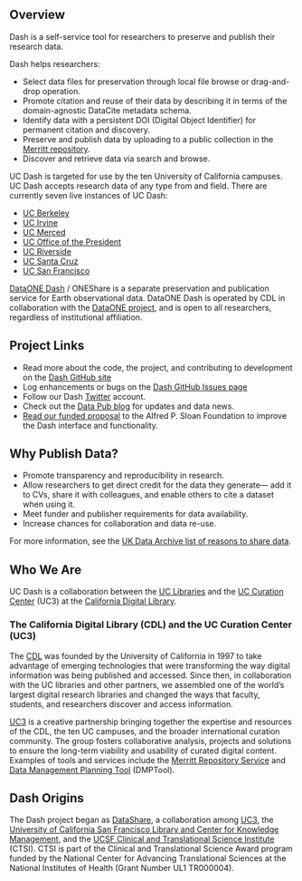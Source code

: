 ## Overview

Dash is a self-service tool for researchers to preserve and publish their
research data.

Dash helps researchers:

- Select data files for preservation through local file browse or
  drag-and-drop operation.
- Promote citation and reuse of their data by describing it in terms of the
  domain-agnostic DataCite metadata schema.
- Identify data with a persistent DOI (Digital Object Identifier) for
  permanent citation and discovery.
- Preserve and publish data by uploading to a public collection in the
  [Merritt repository](https://merritt.cdlib.org/).
- Discover and retrieve data via search and browse.

UC Dash is targeted for use by the ten University of California campuses.
UC Dash accepts research data of any type from and field. There are
currently seven live instances of UC Dash:

- [UC Berkeley](https://dash.berkeley.edu/)
- [UC Irvine](https://dash.lib.uci.edu/)
- [UC Merced](https://dash.ucmerced.edu/)
- [UC Office of the President](https://dash.ucop.edu/)
- [UC Riverside](https://dash.ucr.edu/)
- [UC Santa Cruz](https://dash.ucsc.edu/)[](https://dash.ucsc.edu/)
- [UC San Francisco](https://datashare.ucsf.edu/)

[DataONE Dash](https://oneshare.cdlib.org/) / ONEShare is a separate
preservation and publication service for Earth observational data. DataONE
Dash is operated by CDL in collaboration with the
[DataONE project](http://dataone.org/), and is open to all researchers,
regardless of institutional affiliation.

## Project Links

- Read more about the code, the project, and contributing to development on
  the [Dash GitHub site](http://cdluc3.github.io/dash)
- Log enhancements or bugs on the
  [Dash GitHub Issues page](http://github.com/cdluc3/dash/issues)[](http://github.com/cdluc3/dash/issues)
- Follow our Dash [Twitter](http://twitter.com/UC3Dash) account.
- Check out the [Data Pub blog](http://datapub.cdlib.org/) for updates and
  data news.
- [Read our funded proposal](http://escholarship.org/uc/item/2mw6v93b) to
  the Alfred P. Sloan Foundation to improve the Dash interface and
  functionality.

## Why Publish Data?

- Promote transparency and reproducibility in research.
- Allow researchers to get direct credit for the data they generate— add it
  to CVs, share it with colleagues, and enable others to cite a dataset
  when using it.
- Meet funder and publisher requirements for data availability.
- Increase chances for collaboration and data re-use.

For more information, see the
[UK Data Archive list of reasons to share data](http://www.data-archive.ac.uk/create-manage/planning-for-sharing/why-share-data).

## Who We Are

UC Dash is a collaboration between the
[UC Libraries](http://libraries.universityofcalifornia.edu/) and the
[UC Curation Center](http://cdlib.org/uc3) (UC3) at the
[California Digital Library](http://cdlib.org/).

### The California Digital Library (CDL) and the UC Curation Center (UC3)

The [CDL](http://www.cdlib.org/) was founded by the University of
California in 1997 to take advantage of emerging technologies that were
transforming the way digital information was being published and accessed.
Since then, in collaboration with the UC libraries and other partners, we
assembled one of the world’s largest digital research libraries and changed
the ways that faculty, students, and researchers discover and access
information.

[UC3](http://cdlib.org/uc3) is a creative partnership bringing together the
expertise and resources of the CDL, the ten UC campuses, and the broader
international curation community. The group fosters collaborative analysis,
projects and solutions to ensure the long-term viability and usability of
curated digital content. Examples of tools and services include the
[Merritt Repository Service](https://merritt.cdlib.org/) and
[Data Management Planning Tool](https://dmptool.org/) (DMPTool).

## Dash Origins

The Dash project began as [DataShare](http://datashare.ucsf.edu/), a
collaboration among [UC3](http://www.cdlib.org/uc3), the
[University of California San Francisco Library and Center for Knowledge Management](http://www.library.ucsf.edu/),
and the
[UCSF Clinical and Translational Science Institute](http://ctsi.ucsf.edu/)
(CTSI). CTSI is part of the Clinical and Translational Science Award
program funded by the National Center for Advancing Translational Sciences
at the National Institutes of Health (Grant Number UL1 TR000004).
